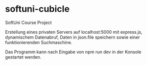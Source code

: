 # softuni-cubicle
SoftUni Course Project

Erstellung eines privaten Servers auf localhost:5000 mit express.js, dynamischem Datenabruf, Daten in json.file speichern sowie einer funktionierenden Suchmaschine.

Das Programm kann nach Eingabe von npm run dev in der Konsole gestartet werden.
